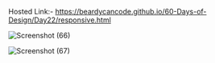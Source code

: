 Hosted Link:- https://beardycancode.github.io/60-Days-of-Design/Day22/responsive.html

![Screenshot (66)](https://github.com/Beardycancode/60-Days-of-Design/assets/96344411/d59412bb-3049-4b60-adc1-ea6ab4a4292c)


![Screenshot (67)](https://github.com/Beardycancode/60-Days-of-Design/assets/96344411/691a8eac-69ed-4659-ae19-6caad08fc07d)
